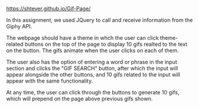 https://shtever.github.io/Gif-Page/

In this assignment, we used JQuery to call and receive information from the Giphy API.

The webpage should have a theme in whch the user can click theme-related buttons on the top of the page to display 10 gifs realted to the text on the button. The gifs animate when the user clicks on each of them.

The user also has the option of entering a word or phrase in the input section and clicks the "GIF SEARCH" button, after which the input will appear alongside the other buttons, and 10 gifs related to the input will appear with the same functionality.

At any time, the user can click through the buttons to generate 10 gifs, which will prepend on the page above previous gifs shown.
